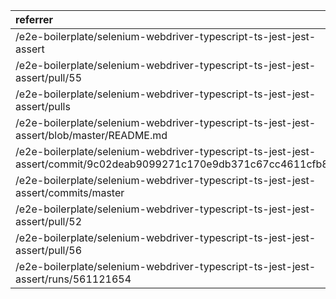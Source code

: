 | referrer                                                                                                           | count | uniques |
| :----------------------------------------------------------------------------------------------------------------- | :---- | :------ |
| /e2e-boilerplate/selenium-webdriver-typescript-ts-jest-jest-assert                                                 | 5     | 3       |
| /e2e-boilerplate/selenium-webdriver-typescript-ts-jest-jest-assert/pull/55                                         | 2     | 1       |
| /e2e-boilerplate/selenium-webdriver-typescript-ts-jest-jest-assert/pulls                                           | 2     | 1       |
| /e2e-boilerplate/selenium-webdriver-typescript-ts-jest-jest-assert/blob/master/README.md                           | 1     | 1       |
| /e2e-boilerplate/selenium-webdriver-typescript-ts-jest-jest-assert/commit/9c02deab9099271c170e9db371c67cc4611cfb8f | 1     | 1       |
| /e2e-boilerplate/selenium-webdriver-typescript-ts-jest-jest-assert/commits/master                                  | 1     | 1       |
| /e2e-boilerplate/selenium-webdriver-typescript-ts-jest-jest-assert/pull/52                                         | 1     | 1       |
| /e2e-boilerplate/selenium-webdriver-typescript-ts-jest-jest-assert/pull/56                                         | 1     | 1       |
| /e2e-boilerplate/selenium-webdriver-typescript-ts-jest-jest-assert/runs/561121654                                  | 1     | 1       |